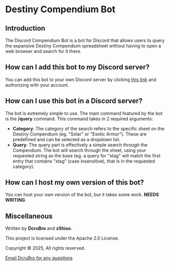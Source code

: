 # Destiny Compendium Bot

## Introduction
The Discord Compendium Bot is a bot for Discord that allows users to query the expansive Destiny Compendium spreadsheet without having to open a web browser and search for it there.

## How can I add this bot to my Discord server?
You can add this bot to your own Discord server by clicking <u>[this link](https://discord.com/oauth2/authorize?client_id=1385175350236938310&permissions=446676978752&integration_type=0&scope=bot)</u> and authorizing with your account.

## How can I use this bot in a Discord server?
The bot is extremely simple to use. The main command featured by the bot is the **/query** command. This command takes in 2 required arguments:

- **Category**: The category of the search refers to the specific sheet on the Destiny Compendium (eg. "Solar" or "Exotic Armor"). These are predefined and can be selected as a dropdown list.
- **Query**: The query part is effectively a simple search through the Compendium. The bot will search through the sheet, using your requested string as the base (eg. a query for "stag" will match the first entry that contains "stag" (case insensitive), that is in the requested category).

## How can I host my own version of this bot?
You can host your own version of the bot, but it takes some work. **NEEDS WRITING**.

## Miscellaneous
Written by **DcruBro** and **zShiso**. 

This project is licensed under the Apache 2.0 License.

Copyright © 2025, All rights reserved.

[Email DcruBro for any questions](mailto:info@dcrubro.com)